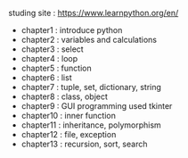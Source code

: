 studing site : https://www.learnpython.org/en/

+ chapter1 : introduce python
+ chapter2 : variables and calculations
+ chapter3 : select 
+ chapter4 : loop
+ chapter5 : function
+ chapter6 : list
+ chapter7 : tuple, set, dictionary, string
+ chapter8 : class, object
+ chapter9 : GUI programming used tkinter
+ chapter10 : inner function
+ chapter11 : inheritance, polymorphism
+ chapter12 : file, exception
+ chapter13 : recursion, sort, search
